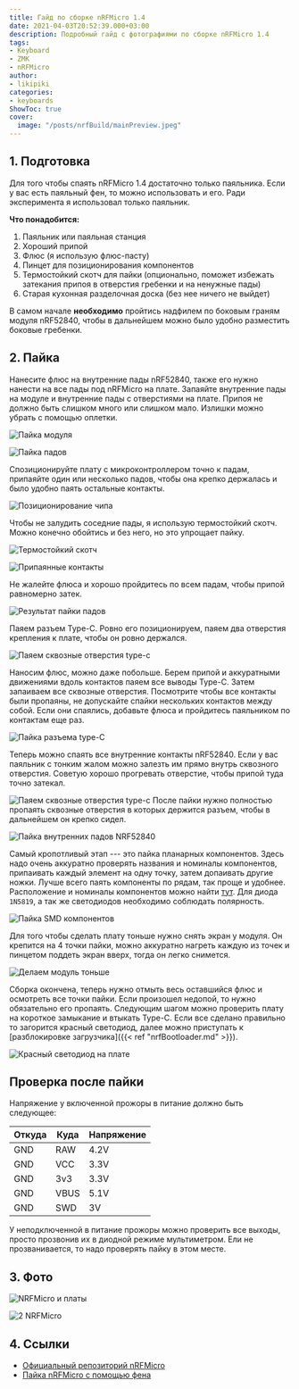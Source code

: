 ```yaml
---
title: Гайд по сборке nRFMicro 1.4
date: 2021-04-03T20:52:39.000+03:00
description: Подробный гайд с фотографиями по сборке nRFMicro 1.4
tags:
- Keyboard
- ZMK
- nRFMicro
author:
- likipiki
categories:
- keyboards
ShowToc: true
cover:
  image: "/posts/nrfBuild/mainPreview.jpeg"
---
```

## 1. Подготовка

Для того чтобы спаять nRFMicro 1.4 достаточно только паяльника. Если у вас есть
паяльный фен, то можно использовать и его. Ради эксперимента я использовал
только паяльник.

**Что понадобится:**

1. Паяльник или паяльная станция
2. Хороший припой
3. Флюс (я использую флюс-пасту)
4. Пинцет для позиционирования компонентов
5. Термостойкий скотч для пайки (опционально, поможет избежать затекания припоя
   в отверстия гребенки и на ненужные пады)
6. Старая кухонная разделочная доска (без нее ничего не выйдет)

В самом начале **необходимо** пройтись надфилем по боковым граням модуля
nRF52840, чтобы в дальнейшем можно было удобно разместить боковые гребенки.

## 2. Пайка

Нанесите флюс на внутренние пады nRF52840, также его нужно нанести на все пады
под nRFMicro на плате. Запаяйте внутренние пады на модуле и внутренние пады с
отверстиями на плате. Припоя не должно быть слишком много или слишком мало.
Излишки можно убрать с помощью оплетки.

![Пайка модуля](/posts/nrfBuild/preTin.jpg)

![Пайка падов](/posts/nrfBuild/pads.jpg)

Спозиционируйте плату с микроконтроллером точно к падам, припаяйте один или
несколько падов, чтобы она крепко держалась и было удобно паять остальные
контакты.

![Позиционирование чипа](/posts/nrfBuild/position.jpg)

Чтобы не залудить соседние пады, я использую термостойкий скотч. Можно конечно
обойтись и без него, но это упрощает пайку.

![Термостойкий скотч](/posts/nrfBuild/scotch.jpg)

![Припаянные контакты](/posts/nrfBuild/solderedPads.jpg)

Не жалейте флюса и хорошо пройдитесь по всем падам, чтобы припой равномерно
затек.

![Результат пайки падов](/posts/nrfBuild/soldering.jpg)

Паяем разъем Type-C. Ровно его позиционируем, паяем два отверстия крепления к
плате, чтобы он ровно держался.

![Паяем сквозные отверстия type-c](/posts/nrfBuild/typec.jpg)

Наносим флюс, можно даже побольше. Берем припой и аккуратными движениями вдоль
контактов паяем все выводы Type-C. Затем запаиваем все сквозные отверстия.
Посмотрите чтобы все контакты были пропаяны, не допускайте спайки нескольких
контактов между собой. Если они спаялись, добавьте флюса и пройдитесь паяльником
по контактам еще раз.

![Пайка разъема type-C](/posts/nrfBuild/typecSoldered.jpg)

Теперь можно спаять все внутренние контакты nRF52840. Если у вас паяльник с
тонким жалом можно залезть им прямо внутрь сквозного отверстия. Советую хорошо
прогревать отверстие, чтобы припой туда точно затекал.

![Паяем сквозные отверстия type-c](/posts/nrfBuild/typecTHT.jpg)
После пайки нужно полностью пропаять сквозные отверстия в которых держится разъем,
чтобы в дальнейшем он крепко сидел.

![Пайка внутренних падов NRF52840](/posts/nrfBuild/innerPads.jpg)

Самый кропотливый этап --- это пайка планарных компонентов. Здесь надо очень
аккуратно проверять названия и номиналы компонентов, припаивать каждый элемент
на одну точку, затем допаивать другие ножки. Лучше всего паять компоненты по
рядам, так проще и удобнее. Расположение и номиналы компонентов можно найти
[тут](https://github.com/joric/nrfmicro/wiki/nRFMicro-1.4#soldering). Для диода
`1N5819`, а так же светодиодов необходимо соблюдать полярность.

![Пайка SMD компонентов](/posts/nrfBuild/components.jpg)

Для того чтобы сделать плату тоньше нужно снять экран у модуля. Он крепится на 4
точки пайки, можно аккуратно нагреть каждую из точек и пинцетом поддеть экран
вверх, тогда он легко снимется.

![Делаем модуль тоньше](/posts/nrfBuild/unshield.jpg)

Cборка окончена, теперь нужно отмыть весь оставшийся флюс и осмотреть
все точки пайки. Если произошел недопой, то нужно обязательно его пропаять.
Следующим шагом можно проверить плату на короткое замыкание и втыкать
Type-C. Если все сделано правильно то загорится красный светодиод, далее
можно приступать к [разблокировке загрузчика]({{< ref "nrfBootloader.md" >}}).

![Красный светодиод на плате](/posts/nrfBuild/redLed.jpg)

## Проверка после пайки

Напряжение у включенной прожоры в питание должно быть следующее:

| Откуда | Куда | Напряжение |
| ------ | ---- | ---------- |
| GND    | RAW  | 4.2V       |
| GND    | VCC  | 3.3V       |
| GND    | 3v3  | 3.3V       |
| GND    | VBUS | 5.1V       |
| GND    | SWD  | 3V         |

У неподключенной в питание прожоры можно проверить все выходы,
просто прозвонив их в диодной режиме мультиметром.
Ели не прозванивается, то надо проверять пайку в этом месте.
## 3. Фото

![NRFMicro и платы](/posts/nrfBuild/main.jpeg)

![2 NRFMicro](/posts/nrfBuild/twoNrf.jpeg)

## 4. Ссылки

* [Официальный репозиторий nRFMicro](https://github.com/joric/nrfmicro)
* [Пайка nRFMicro с помощью фена](https://www.youtube.com/watch?v=HHN1oMOVxyI&ab_channel=Joric)
